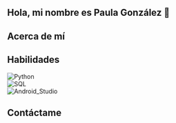 ## Hola, mi nombre es Paula González 👋


## Acerca de mí


## Habilidades

![Python](https://img.shields.io/badge/Python-blue?style=for-the-badge&logo=python&logoColor=white&labelColor=blue)</br>
![SQL](https://img.shields.io/badge/SQL-5A827E?style=for-the-badge&logo=sql&logoColor=white&labelColor=5A827E)</br>
![Android_Studio](https://img.shields.io/badge/Android_Studio-3DDC84?style=for-the-badge&logo=android-studio&logoColor=white&labelColor=101010)</br>


## Contáctame
